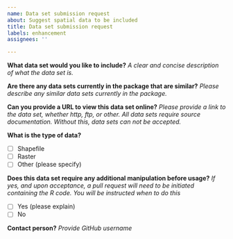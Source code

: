 ```yaml
---
name: Data set submission request
about: Suggest spatial data to be included
title: Data set submission request
labels: enhancement
assignees: ''

---
```


**What data set would you like to include?**
*A clear and concise description of what the data set is.* 

**Are there any data sets currently in the package that are similar?**
*Please describe any similar data sets currently in the package.*

**Can you provide a URL to view this data set online?**
*Please provide a link to the data set, whether http, ftp, or other.* 
*All data sets require source documentation. Without this, data sets can not be accepted.*

**What is the type of data?**
- [ ] Shapefile
- [ ] Raster
- [ ] Other (please specify)

**Does this data set require any additional manipulation before usage?**
*If yes, and upon acceptance, a pull request will need to be initiated containing the R code. You will be instructed when to do this*
- [ ] Yes (please explain)
- [ ] No

**Contact person?**
*Provide GitHub username*
